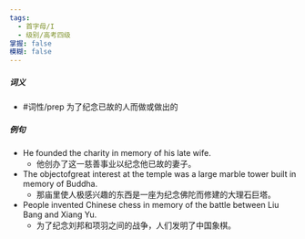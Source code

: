 ```yaml
---
tags:
  - 首字母/I
  - 级别/高考四级
掌握: false
模糊: false
---
```

##### 词义
- #词性/prep  为了纪念已故的人而做或做出的
##### 例句
- He founded the charity in memory of his late wife.
	- 他创办了这一慈善事业以纪念他已故的妻子。
- The objectofgreat interest at the temple was a large marble tower built in memory of Buddha.
	- 那庙里使人极感兴趣的东西是一座为纪念佛陀而修建的大理石巨塔。
- People invented Chinese chess in memory of the battle between Liu Bang and Xiang Yu.
	- 为了纪念刘邦和项羽之间的战争，人们发明了中国象棋。
